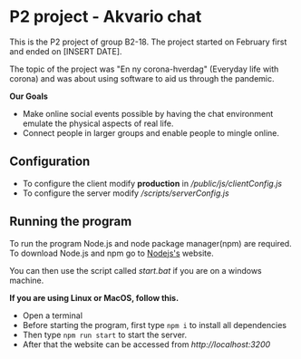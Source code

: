 # P2 project - Akvario chat

This is the P2 project of group B2-18. The project started on February first and ended on [INSERT DATE].

The topic of the project was "En ny corona-hverdag" (Everyday life with corona) and was about using software to aid us through the pandemic.

**Our Goals**
- Make online social events possible by having the chat environment emulate the physical aspects of real life.
- Connect people in larger groups and enable people to mingle online.

## Configuration
- To configure the client modify **production** in */public/js/clientConfig.js* 
- To configure the server modify */scripts/serverConfig.js*

## Running the program
To run the program Node.js and node package manager(npm) are required. To download Node.js and npm go to [Nodejs's](https://nodejs.org/en/download/) website. 

You can then use the script called *start.bat* if you are on a windows machine.

**If you are using Linux or MacOS, follow this.**
- Open a terminal
- Before starting the program, first type `npm i` to install all dependencies
- Then type `npm run start` to start the server. 
- After that the website can be accessed from *http://localhost:3200*
